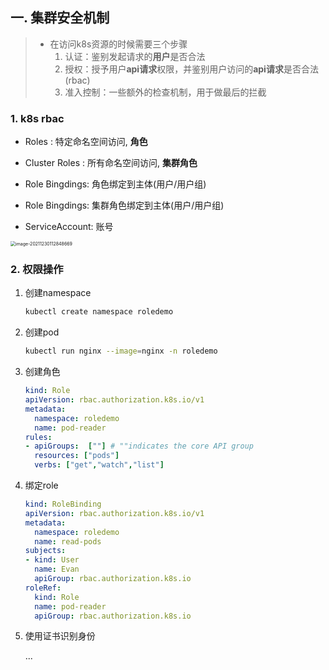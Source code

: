 ## 一. 集群安全机制

> - 在访问k8s资源的时候需要三个步骤
>   1. 认证：鉴别发起请求的**用户**是否合法
>   2. 授权：授予用户**api请求**权限，并鉴别用户访问的**api请求**是否合法(rbac)
>   3. 准入控制：一些额外的检查机制，用于做最后的拦截



### 1. k8s rbac

- Roles : 特定命名空间访问, **角色**
- Cluster Roles : 所有命名空间访问, **集群角色**
- Role Bingdings:  角色绑定到主体(用户/用户组)
- Role Bingdings:  集群角色绑定到主体(用户/用户组)

- ServiceAccount: 账号

<img src="/Users/liusaisai/Library/Application Support/typora-user-images/image-20211230112848669.png" alt="image-20211230112848669" style="zoom: 50%;" />

### 2. 权限操作

1. 创建namespace

   ```sh
   kubectl create namespace roledemo
   ```

2. 创建pod

   ```sh
   kubectl run nginx --image=nginx -n roledemo
   ```

3. 创建角色

   ```yaml
   kind: Role
   apiVersion: rbac.authorization.k8s.io/v1
   metadata:
     namespace: roledemo
     name: pod-reader
   rules:
   - apiGroups:  [""] # ""indicates the core API group
     resources: ["pods"]
     verbs: ["get","watch","list"]
   ```

4. 绑定role

   ```yaml
   kind: RoleBinding
   apiVersion: rbac.authorization.k8s.io/v1
   metadata:
     namespace: roledemo
     name: read-pods
   subjects:
   - kind: User
     name: Evan
     apiGroup: rbac.authorization.k8s.io
   roleRef:
     kind: Role
     name: pod-reader
     apiGroup: rbac.authorization.k8s.io
   ```

5. 使用证书识别身份

   ...